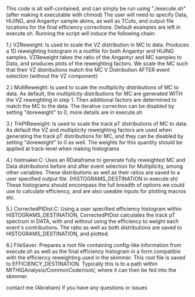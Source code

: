 This code is all self-contained, and can simply be run using "./execute.sh" (after making it executable with chmod)
The user will need to specify Data, HIJING, and Angantyr sample skims, as well as TCuts, and output file locations for the final efficiency corrections. Default examples are left in execute.sh. 
Running the script will induce the following chain:

1.) VZReweight: Is used to scale the VZ distribution in MC to data. Produces a 1D reweighting histogram in a rootfile for both Angantyr and HIJING samples. 
VZReweight takes the ratio of the Angantyr and MC samples to Data, and produces plots of the reweighting factors. We scale the MC such that their VZ distributions match the MC V Distribution AFTER event selection (without the VZ component)

2.) MultReweight: Is used to scale the multiplicity distributions of MC to data. As default, the multiplicity distributions for MC are generated WITH the VZ reweighting in step 1. Then additional factors are determined to match the MC to the data. The iterative correction can be disabled by setting "doreweight" to 0, more details are in execute.sh 

3.) TrkPtReweight: Is used to scale the track pT distributions of MC to data. As default the VZ and multiplicity reweighting factors are used when generating the track pT distributions for MC, and they can be disabled by setting "doreweight" to 0 as well. The weights for this quantity should be applied at track-level when making histograms

4.) histmaker.C: Uses an RDataframe to generate fully reweighted MC and Data distributions before and after event selection for Multiplicity, among other variables. These distributions as well as their ratios are saved to a user specified output file. (HISTOGRAMS_DESTINATION in execute.sh) These histograms should encompass the full breadth of options we could use to calculate efficiency, and are also useable inputs for plotting macros etc.

5.) CorrectedPtDist.C: Using a user specified efficiency histogram within HISTOGRAMS_DESTINATION, CorrectedPtDist calculates the track pT spectrum in DATA, with and without using the efficiency to weight each event's contributions. The ratio as well as both distributions are saved to HISTOGRAMS_DESTINATION, and plotted.

6.) FileSaver: Prepares a root file containing config-like information from execute.sh as well as the final efficiency histogram in a form compatible with the efficiency reweighting used in the skimmer. This root file is saved to EFFICIENCY_DESTINATION. Typically this is to a path within MITHIGAnalysis/CommonCode/root/, where it can then be fed into the skimmer.

contact me (Abraham) if you have any questions or issues 